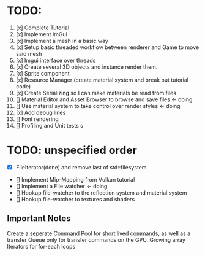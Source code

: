 # TODO:
1. [x] Complete Tutorial
2. [x] Implement ImGui
3. [x] Implement a mesh in a basic way
4. [x] Setup basic threaded workflow between renderer and Game to move said mesh
5. [x] Imgui interface over threads
6. [x] Create several 3D objects and instance render them.
7. [x] Sprite component
8. [x] Resource Manager (create material system and break out tutorial code)
9. [x] Create Serializing so I can make materials be read from files
10. [] Material Editor and Asset Browser to browse and save files <- doing
11. [] Use material system to take control over render styles <- doing
12. [x] Add debug lines
13. [] Font rendering
14. [] Profiling and Unit tests
s

# TODO: unspecified order

- [x] FileIterator(done) and remove last of std::filesystem
- [] Implement Mip-Mapping from Vulkan tutorial
- [] Implement a File watcher <- doing
- [] Hookup file-watcher to the reflection system and material system 
- [] Hookup file-watcher to textures and shaders

## Important Notes
Create a seperate Command Pool for short lived commands, as well as a transfer Queue only for transfer commands on the GPU.
Growing array Iterators for for-each loops


